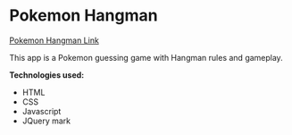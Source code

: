 # Pokemon Hangman
[Pokemon Hangman Link](http://floating-wave-19457.herokuapp.com/)

This app is a Pokemon guessing game with Hangman rules and gameplay.

__Technologies used:__
* HTML
* CSS
* Javascript
* JQuery
mark